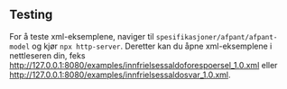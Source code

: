 ## Testing

For å teste xml-eksemplene, naviger til `spesifikasjoner/afpant/afpant-model` og kjør `npx http-server`. Deretter kan du åpne xml-eksemplene i nettleseren din, feks http://127.0.0.1:8080/examples/innfrielsessaldoforespoersel_1.0.xml eller http://127.0.0.1:8080/examples/innfrielsessaldosvar_1.0.xml.
